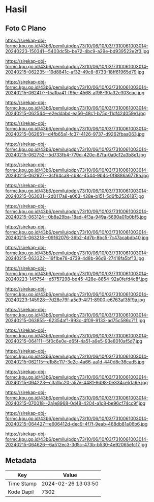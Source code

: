 # Hasil

## Foto C Plano

https://sirekap-obj-formc.kpu.go.id/43b6/pemilu/pdpr/73/10/06/10/03/7310061003014-20240223-150341--5403dc5b-be72-4bc9-a29e-bd939522e2f3.jpg

https://sirekap-obj-formc.kpu.go.id/43b6/pemilu/pdpr/73/10/06/10/03/7310061003014-20240215-062235--19d8841c-af32-49c8-8733-18ff61965d79.jpg

https://sirekap-obj-formc.kpu.go.id/43b6/pemilu/pdpr/73/10/06/10/03/7310061003014-20240215-062417--f5a1ba41-f95e-4568-af98-30a32e303eac.jpg

https://sirekap-obj-formc.kpu.go.id/43b6/pemilu/pdpr/73/10/06/10/03/7310061003014-20240215-062544--e2eddabd-ea56-48c1-b75c-11df424059e1.jpg

https://sirekap-obj-formc.kpu.go.id/43b6/pemilu/pdpr/73/10/06/10/03/7310061003014-20240215-062651--d4fb65a1-fc37-4126-9737-d9262fbaa063.jpg

https://sirekap-obj-formc.kpu.go.id/43b6/pemilu/pdpr/73/10/06/10/03/7310061003014-20240215-062752--5d733fb4-779d-420e-87fa-0a0c12a3b8e1.jpg

https://sirekap-obj-formc.kpu.go.id/43b6/pemilu/pdpr/73/10/06/10/03/7310061003014-20240215-062927--3cf64ca8-cb8c-4544-9b4c-0f8886a6778a.jpg

https://sirekap-obj-formc.kpu.go.id/43b6/pemilu/pdpr/73/10/06/10/03/7310061003014-20240215-063031--2d0117a8-e063-428e-b151-5d6fb2526187.jpg

https://sirekap-obj-formc.kpu.go.id/43b6/pemilu/pdpr/73/10/06/10/03/7310061003014-20240215-063124--0b8a29ba-18ad-4f3a-949a-5690a01b0bf5.jpg

https://sirekap-obj-formc.kpu.go.id/43b6/pemilu/pdpr/73/10/06/10/03/7310061003014-20240215-063218--09162076-36b2-4d7b-8bc5-7c47acabdb40.jpg

https://sirekap-obj-formc.kpu.go.id/43b6/pemilu/pdpr/73/10/06/10/03/7310061003014-20240215-063322--19f1be78-d739-4d8b-96d9-27418fa5bf13.jpg

https://sirekap-obj-formc.kpu.go.id/43b6/pemilu/pdpr/73/10/06/10/03/7310061003014-20240223-145754--d5757298-bd45-428e-8854-92a0fefd4c8f.jpg

https://sirekap-obj-formc.kpu.go.id/43b6/pemilu/pdpr/73/10/06/10/03/7310061003014-20240223-145928--7d28e79f-a5c9-4f71-8900-e6763af35f9a.jpg

https://sirekap-obj-formc.kpu.go.id/43b6/pemilu/pdpr/73/10/06/10/03/7310061003014-20240215-063855--62354af1-993c-4f09-9133-ad75c586c711.jpg

https://sirekap-obj-formc.kpu.go.id/43b6/pemilu/pdpr/73/10/06/10/03/7310061003014-20240215-064111--5f0c6e0e-d65f-4a51-a9e5-93e8010af5d7.jpg

https://sirekap-obj-formc.kpu.go.id/43b6/pemilu/pdpr/73/10/06/10/03/7310061003014-20240215-062115--e1b8c117-3e2c-4a66-aa1d-440d8c36cad5.jpg

https://sirekap-obj-formc.kpu.go.id/43b6/pemilu/pdpr/73/10/06/10/03/7310061003014-20240215-064223--c3a1bc20-a57e-4481-9d98-0e334ce51a6e.jpg

https://sirekap-obj-formc.kpu.go.id/43b6/pemilu/pdpr/73/10/06/10/03/7310061003014-20240215-070018--2a1e8968-0d48-4204-a1c8-be96cf74cc9f.jpg

https://sirekap-obj-formc.kpu.go.id/43b6/pemilu/pdpr/73/10/06/10/03/7310061003014-20240215-064427--e606412d-dec9-4f7f-9eab-468db81a06b6.jpg

https://sirekap-obj-formc.kpu.go.id/43b6/pemilu/pdpr/73/10/06/10/03/7310061003014-20240215-064626--6a512ec3-3d5c-473b-b530-4e92065efc17.jpg


## Metadata

| Key        | Value               |
| ---------- | ------------------- |
| Time Stamp | 2024-02-26 13:03:50 |
| Kode Dapil | 7302                |



